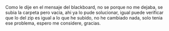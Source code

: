 Como le dije en el mensaje del blackboard, no se porque no me dejaba, se subia la carpeta pero vacia, ahi ya lo pude solucionar, igual puede verificar que lo del zip es igual a lo que he subido, no he cambiado nada, solo tenia ese problema, espero me considere, gracias.
